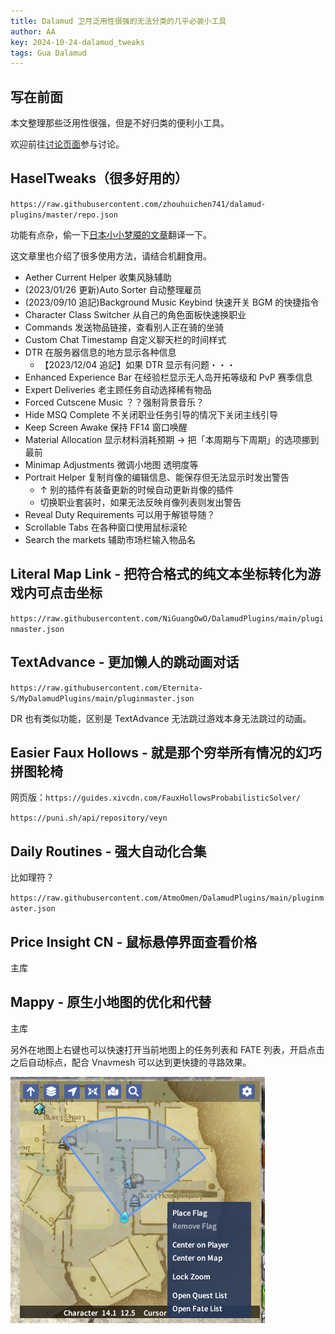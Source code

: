 ```yaml
---
title: Dalamud 卫月泛用性很强的无法分类的几乎必装小工具
author: AA
key: 2024-10-24-dalamud_tweaks
tags: Gua Dalamud
---
```


## 写在前面

本文整理那些泛用性很强，但是不好归类的便利小工具。

<!--more-->

欢迎前往[讨论页面](https://github.com/DeepseaXX/aakaigua/discussions)参与讨论。

## HaselTweaks（很多好用的）

`https://raw.githubusercontent.com/zhouhuichen741/dalamud-plugins/master/repo.json`

功能有点杂，偷一下[日本小小梦魇的文章](https://toramemoblog.com/haseltweaks)翻译一下。

这文章里也介绍了很多使用方法，请结合机翻食用。

- Aether Current Helper 收集风脉辅助
- (2023/01/26 更新)Auto Sorter 自动整理雇员
- (2023/09/10 追記)Background Music Keybind 快速开关 BGM 的快捷指令
- Character Class Switcher 从自己的角色面板快速换职业
- Commands 发送物品链接，查看别人正在骑的坐骑
- Custom Chat Timestamp 自定义聊天栏的时间样式
- DTR 在服务器信息的地方显示各种信息
  - 【2023/12/04 追記】如果 DTR 显示有问题・・・
- Enhanced Experience Bar 在经验栏显示无人岛开拓等级和 PvP 赛季信息
- Expert Deliveries 老主顾任务自动选择稀有物品
- Forced Cutscene Music ？？强制背景音乐？
- Hide MSQ Complete 不关闭职业任务引导的情况下关闭主线引导
- Keep Screen Awake 保持 FF14 窗口唤醒
- Material Allocation 显示材料消耗预期 → 把「本周期与下周期」的选项挪到最前
- Minimap Adjustments 微调小地图 透明度等
- Portrait Helper 复制肖像的编辑信息、能保存但无法显示时发出警告
  - ↑ 别的插件有装备更新的时候自动更新肖像的插件
  - 切换职业套装时，如果无法反映肖像列表则发出警告
- Reveal Duty Requirements 可以用于解锁导随？
- Scrollable Tabs 在各种窗口使用鼠标滚轮
- Search the markets 辅助市场栏输入物品名

## Literal Map Link - 把符合格式的纯文本坐标转化为游戏内可点击坐标

`https://raw.githubusercontent.com/NiGuangOwO/DalamudPlugins/main/pluginmaster.json`

## TextAdvance - 更加懒人的跳动画对话

`https://raw.githubusercontent.com/Eternita-S/MyDalamudPlugins/main/pluginmaster.json`

DR 也有类似功能，区别是 TextAdvance 无法跳过游戏本身无法跳过的动画。

## Easier Faux Hollows - 就是那个穷举所有情况的幻巧拼图轮椅

网页版：`https://guides.xivcdn.com/FauxHollowsProbabilisticSolver/`

`https://puni.sh/api/repository/veyn`

## Daily Routines - 强大自动化合集

比如理符？

`https://raw.githubusercontent.com/AtmoOmen/DalamudPlugins/main/pluginmaster.json`

## Price lnsight CN - 鼠标悬停界面查看价格

主库

## Mappy - 原生小地图的优化和代替

主库

另外在地图上右键也可以快速打开当前地图上的任务列表和 FATE 列表，开启点击之后自动标点，配合 Vnavmesh 可以达到更快捷的寻路效果。

![](/assets/images/2024-10-24-dalamud_tweaks_2024-10-26-15-24-57.png)